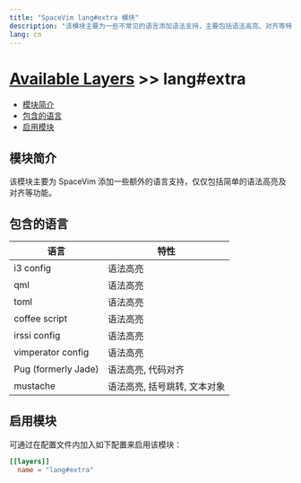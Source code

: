 ```yaml
---
title: "SpaceVim lang#extra 模块"
description: "该模块主要为一些不常见的语言添加语法支持，主要包括语法高亮、对齐等特性"
lang: cn
---
```


# [Available Layers](../../) >> lang#extra

<!-- vim-markdown-toc GFM -->

- [模块简介](#模块简介)
- [包含的语言](#包含的语言)
- [启用模块](#启用模块)

<!-- vim-markdown-toc -->

## 模块简介

该模块主要为 SpaceVim 添加一些额外的语言支持，仅仅包括简单的语法高亮及对齐等功能。

## 包含的语言

| 语言                | 特性                         |
| ------------------- | ---------------------------- |
| i3 config           | 语法高亮                     |
| qml                 | 语法高亮                     |
| toml                | 语法高亮                     |
| coffee script       | 语法高亮                     |
| irssi config        | 语法高亮                     |
| vimperator config   | 语法高亮                     |
| Pug (formerly Jade) | 语法高亮, 代码对齐           |
| mustache            | 语法高亮, 括号跳转, 文本对象 |

## 启用模块

可通过在配置文件内加入如下配置来启用该模块：

```toml
[[layers]]
  name = "lang#extra"
```
